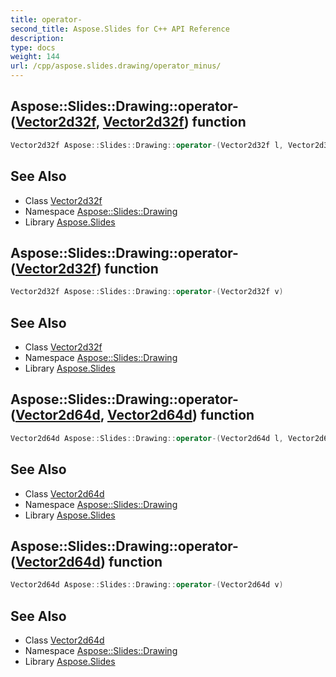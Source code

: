 ```yaml
---
title: operator-
second_title: Aspose.Slides for C++ API Reference
description: 
type: docs
weight: 144
url: /cpp/aspose.slides.drawing/operator_minus/
---
```

## Aspose::Slides::Drawing::operator-([Vector2d32f](../vector2d32f/), [Vector2d32f](../vector2d32f/)) function




```cpp
Vector2d32f Aspose::Slides::Drawing::operator-(Vector2d32f l, Vector2d32f r)
```

## See Also

* Class [Vector2d32f](../vector2d32f/)
* Namespace [Aspose::Slides::Drawing](../)
* Library [Aspose.Slides](../../)
## Aspose::Slides::Drawing::operator-([Vector2d32f](../vector2d32f/)) function




```cpp
Vector2d32f Aspose::Slides::Drawing::operator-(Vector2d32f v)
```

## See Also

* Class [Vector2d32f](../vector2d32f/)
* Namespace [Aspose::Slides::Drawing](../)
* Library [Aspose.Slides](../../)
## Aspose::Slides::Drawing::operator-([Vector2d64d](../vector2d64d/), [Vector2d64d](../vector2d64d/)) function




```cpp
Vector2d64d Aspose::Slides::Drawing::operator-(Vector2d64d l, Vector2d64d r)
```

## See Also

* Class [Vector2d64d](../vector2d64d/)
* Namespace [Aspose::Slides::Drawing](../)
* Library [Aspose.Slides](../../)
## Aspose::Slides::Drawing::operator-([Vector2d64d](../vector2d64d/)) function




```cpp
Vector2d64d Aspose::Slides::Drawing::operator-(Vector2d64d v)
```

## See Also

* Class [Vector2d64d](../vector2d64d/)
* Namespace [Aspose::Slides::Drawing](../)
* Library [Aspose.Slides](../../)
